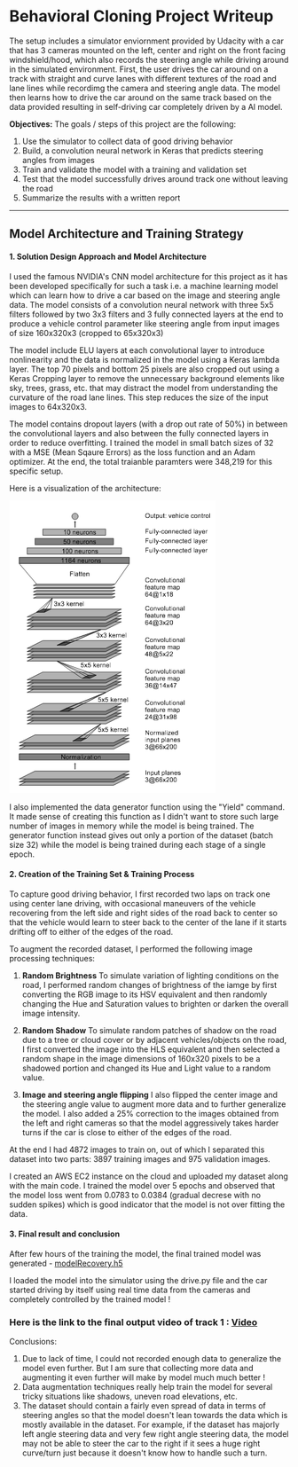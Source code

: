 # **Behavioral Cloning Project Writeup** 

The setup includes a simulator enviornment provided by Udacity with a car that has 3 cameras mounted on the left, center and right on the front facing windshield/hood, which also records the steering angle while driving around in the simulated environment. First, the user drives the car around on a track with straight and curve lanes with different textures of the road and lane lines while recordimg the camera and steering angle data. The model then learns how to drive the car around on the same track based on the data provided resulting in self-driving car completely driven by a AI model.

**Objectives:**
The goals / steps of this project are the following:
1. Use the simulator to collect data of good driving behavior
2. Build, a convolution neural network in Keras that predicts steering angles from images
3. Train and validate the model with a training and validation set
4. Test that the model successfully drives around track one without leaving the road
5. Summarize the results with a written report
---
## Model Architecture and Training Strategy

#### 1. Solution Design Approach and Model Architecture

I used the famous NVIDIA's CNN model architecture for this project as it has been developed specifically for such a task i.e. a machine learning model which can learn how to drive a car based on the image and steering angle data. The model consists of a convolution neural network with three 5x5 filters followed by two 3x3 filters and 3 fully connected layers at the end to produce a vehicle control parameter like steering angle from input images of size 160x320x3 (cropped to 65x320x3) 

The model include ELU layers at each convolutional layer to introduce nonlinearity and the data is normalized in the model using a Keras lambda layer. The top 70 pixels and bottom 25 pixels are also cropped out using a Keras Cropping layer to remove the unnecessary background elements like sky, trees, grass, etc. that may distract the model from understanding the curvature of the road lane lines. This step reduces the size of the input images to 64x320x3.  

The model contains dropout layers (with a drop out rate of 50%) in between the convolutional layers and also between the fully connected layers in order to reduce overfitting. I trained the model in small batch sizes of 32 with a MSE (Mean Sqaure Errors) as the loss function and an Adam optimizer. At the end, the total traianble paramters were 348,219 for this specific setup.

Here is a visualization of the architecture:

![model](https://github.com/AllenMendes/Behavioral-Cloning/blob/master/nvidia_network.png)

I also implemented the data generator function using the "Yield" command. It made sense of creating this function as I didn't want to store such large number of images in memory while the model is being trained. The generator function instead gives out only a portion of the dataset (batch size 32) while the model is being trained during each stage of a single epoch. 

#### 2. Creation of the Training Set & Training Process

To capture good driving behavior, I first recorded two laps on track one using center lane driving, with occasional maneuvers of the vehicle recovering from the left side and right sides of the road back to center so that the vehicle would learn to steer back to the center of the lane if it starts drifting off to either of the edges of the road.

To augment the recorded dataset, I performed the following image processing techniques:
1. **Random Brightness**
To simulate variation of lighting conditions on the road, I performed random changes of brightness of the iamge by first converting the RGB image to its HSV equivalent and then randomly changing the Hue and Saturation values to brighten or darken the overall image intensity.

2. **Random Shadow**
To simulate random patches of shadow on the road due to a tree or cloud cover or by adjacent vehicles/objects on the road, I first converted the image into the HLS equivalent and then selected a random shape in the image dimensions of 160x320 pixels to be a shadowed portion and changed its Hue and Light value to a random value.

3. **Image and steering angle flipping**
I also flipped the center image and the steering angle value to augment more data and to further generalize the model. I also added a 25% correction to the images obtained from the left and right cameras so that the model aggressively takes harder turns if the car is close to either of the edges of the road.

At the end I had 4872 images to train on, out of which I separated this dataset into two parts: 3897 training images and 975 validation images.

I created an AWS EC2 instance on the cloud and uploaded my dataset along with the main code. I trained the model over 5 epochs and observed that the model loss went from 0.0783 to 0.0384 (gradual decrese with no sudden spikes) which is good indicator that the model is not over fitting the data.

#### 3. Final result and conclusion
After few hours of the training the model, the final trained model was generated - [modelRecovery.h5](https://github.com/AllenMendes/Behavioral-Cloning/blob/master/modelRecovery.h5)

I loaded the model into the simulator using the drive.py file and the car started driving by itself using real time data from the cameras and completely controlled by the trained model !

### Here is the link to the final output video of track 1 : [Video](https://drive.google.com/file/d/1aVgKcRkcEN7ZQdXAE8SMCLM68HEGTC-A/view?usp=sharing)

Conclusions:
1. Due to lack of time, I could not recorded enough data to generalize the model even further. But I am sure that collecting more data and augmenting it even further will make by model much much better !
2. Data augmentation techniques really help train the model for several tricky situations like shadows, uneven road elevations, etc.
3. The dataset should contain a fairly even spread of data in terms of steering angles so that the model doesn't lean towards the data which is mostly available in the dataset. For example, if the dataset has majorly left angle steering data and very few right angle steering data, the model may not be able to steer the car to the right if it sees a huge right curve/turn just because it doesn't know how to handle such a turn.

